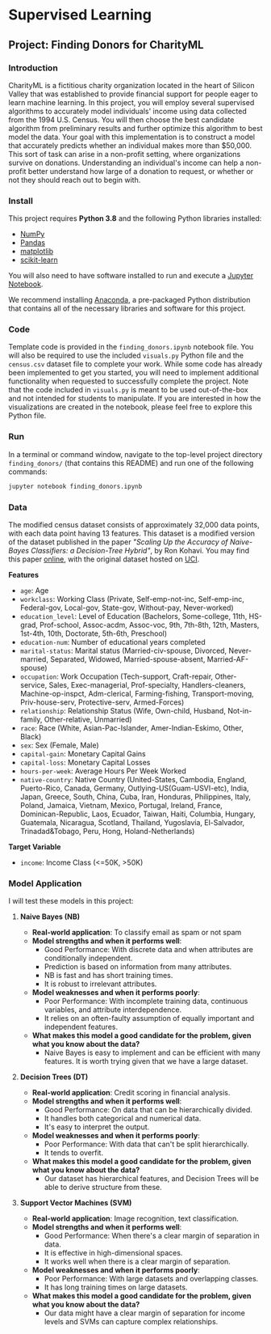 # Supervised Learning

## Project: Finding Donors for CharityML

### Introduction

CharityML is a fictitious charity organization located in the heart of Silicon Valley that was established to provide financial support for people eager to learn machine learning. In this project, you will employ several supervised algorithms to accurately model individuals' income using data collected from the 1994 U.S. Census. You will then choose the best candidate algorithm from preliminary results and further optimize this algorithm to best model the data. Your goal with this implementation is to construct a model that accurately predicts whether an individual makes more than $50,000. This sort of task can arise in a non-profit setting, where organizations survive on donations. Understanding an individual's income can help a non-profit better understand how large of a donation to request, or whether or not they should reach out to begin with.

### Install

This project requires **Python 3.8** and the following Python libraries installed:

- [NumPy](http://www.numpy.org/)
- [Pandas](http://pandas.pydata.org)
- [matplotlib](http://matplotlib.org/)
- [scikit-learn](http://scikit-learn.org/stable/)

You will also need to have software installed to run and execute a [Jupyter Notebook](http://jupyter.org/index.html).

We recommend installing [Anaconda](https://www.anaconda.com/distribution/), a pre-packaged Python distribution that contains all of the necessary libraries and software for this project.

### Code

Template code is provided in the `finding_donors.ipynb` notebook file. You will also be required to use the included `visuals.py` Python file and the `census.csv` dataset file to complete your work. While some code has already been implemented to get you started, you will need to implement additional functionality when requested to successfully complete the project. Note that the code included in `visuals.py` is meant to be used out-of-the-box and not intended for students to manipulate. If you are interested in how the visualizations are created in the notebook, please feel free to explore this Python file.

### Run

In a terminal or command window, navigate to the top-level project directory `finding_donors/` (that contains this README) and run one of the following commands:

```sh
jupyter notebook finding_donors.ipynb
```

### Data

The modified census dataset consists of approximately 32,000 data points, with each data point having 13 features. This dataset is a modified version of the dataset published in the paper _"Scaling Up the Accuracy of Naive-Bayes Classifiers: a Decision-Tree Hybrid"_, by Ron Kohavi. You may find this paper [online](https://www.aaai.org/Papers/KDD/1996/KDD96-033.pdf), with the original dataset hosted on [UCI](https://archive.ics.uci.edu/ml/datasets/Census+Income).

**Features**

- `age`: Age
- `workclass`: Working Class (Private, Self-emp-not-inc, Self-emp-inc, Federal-gov, Local-gov, State-gov, Without-pay, Never-worked)
- `education_level`: Level of Education (Bachelors, Some-college, 11th, HS-grad, Prof-school, Assoc-acdm, Assoc-voc, 9th, 7th-8th, 12th, Masters, 1st-4th, 10th, Doctorate, 5th-6th, Preschool)
- `education-num`: Number of educational years completed
- `marital-status`: Marital status (Married-civ-spouse, Divorced, Never-married, Separated, Widowed, Married-spouse-absent, Married-AF-spouse)
- `occupation`: Work Occupation (Tech-support, Craft-repair, Other-service, Sales, Exec-managerial, Prof-specialty, Handlers-cleaners, Machine-op-inspct, Adm-clerical, Farming-fishing, Transport-moving, Priv-house-serv, Protective-serv, Armed-Forces)
- `relationship`: Relationship Status (Wife, Own-child, Husband, Not-in-family, Other-relative, Unmarried)
- `race`: Race (White, Asian-Pac-Islander, Amer-Indian-Eskimo, Other, Black)
- `sex`: Sex (Female, Male)
- `capital-gain`: Monetary Capital Gains
- `capital-loss`: Monetary Capital Losses
- `hours-per-week`: Average Hours Per Week Worked
- `native-country`: Native Country (United-States, Cambodia, England, Puerto-Rico, Canada, Germany, Outlying-US(Guam-USVI-etc), India, Japan, Greece, South, China, Cuba, Iran, Honduras, Philippines, Italy, Poland, Jamaica, Vietnam, Mexico, Portugal, Ireland, France, Dominican-Republic, Laos, Ecuador, Taiwan, Haiti, Columbia, Hungary, Guatemala, Nicaragua, Scotland, Thailand, Yugoslavia, El-Salvador, Trinadad&Tobago, Peru, Hong, Holand-Netherlands)

**Target Variable**

- `income`: Income Class (<=50K, >50K)

### Model Application

I will test these models in this project:

1. **Naive Bayes (NB)**

   - **Real-world application**: To classify email as spam or not spam
   - **Model strengths and when it performs well**:
     - Good Performance: With discrete data and when attributes are conditionally independent.
     - Prediction is based on information from many attributes.
     - NB is fast and has short training times.
     - It is robust to irrelevant attributes.
   - **Model weaknesses and when it performs poorly**:
     - Poor Performance: With incomplete training data, continuous variables, and attribute interdependence.
     - It relies on an often-faulty assumption of equally important and independent features.
   - **What makes this model a good candidate for the problem, given what you know about the data?**
     - Naive Bayes is easy to implement and can be efficient with many features. It is worth trying given that we have a large dataset.

2. **Decision Trees (DT)**

   - **Real-world application**: Credit scoring in financial analysis.
   - **Model strengths and when it performs well**:
     - Good Performance: On data that can be hierarchically divided.
     - It handles both categorical and numerical data.
     - It's easy to interpret the output.
   - **Model weaknesses and when it performs poorly**:
     - Poor Performance: With data that can't be split hierarchically.
     - It tends to overfit.
   - **What makes this model a good candidate for the problem, given what you know about the data?**
     - Our dataset has hierarchical features, and Decision Trees will be able to derive structure from these.

3. **Support Vector Machines (SVM)**
   - **Real-world application**: Image recognition, text classification.
   - **Model strengths and when it performs well**:
     - Good Performance: When there's a clear margin of separation in data.
     - It is effective in high-dimensional spaces.
     - It works well when there is a clear margin of separation.
   - **Model weaknesses and when it performs poorly**:
     - Poor Performance: With large datasets and overlapping classes.
     - It has long training times on large datasets.
   - **What makes this model a good candidate for the problem, given what you know about the data?**
     - Our data might have a clear margin of separation for income levels and SVMs can capture complex relationships.
